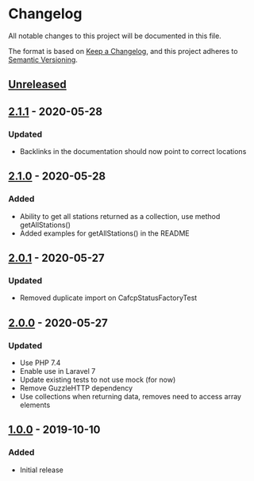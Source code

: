 # Changelog
All notable changes to this project will be documented in this file.

The format is based on [Keep a Changelog](https://keepachangelog.com/en/1.0.0/),
and this project adheres to [Semantic Versioning](https://semver.org/spec/v2.0.0.html).

## [Unreleased]

## [2.1.1] - 2020-05-28
### Updated
- Backlinks in the documentation should now point to correct locations

## [2.1.0] - 2020-05-28
### Added
- Ability to get all stations returned as a collection, use method getAllStations()
- Added examples for getAllStations() in the README

## [2.0.1] - 2020-05-27
### Updated 
- Removed duplicate import on CafcpStatusFactoryTest

## [2.0.0] - 2020-05-27
### Updated
- Use PHP 7.4
- Enable use in Laravel 7
- Update existing tests to not use mock (for now)
- Remove GuzzleHTTP dependency
- Use collections when returning data, removes need to access array elements

## [1.0.0] - 2019-10-10
### Added
- Initial release

[Unreleased]: https://github.com/mechawrench/cafcp-hydrogen-station-fuel-status/compare/v2.1.1...HEAD
[2.1.1]: https://github.com/mechawrench/cafcp-hydrogen-station-fuel-status/compare/v2.1.0...v2.1.1
[2.1.0]: https://github.com/mechawrench/cafcp-hydrogen-station-fuel-status/compare/v2.0.1...v2.1.0
[2.0.1]: https://github.com/mechawrench/cafcp-hydrogen-station-fuel-status/compare/v2.0.0...v2.0.1
[2.0.0]: https://github.com/mechawrench/cafcp-hydrogen-station-fuel-status/compare/1.0.0...v2.0.0
[1.0.0]: https://github.com/mechawrench/cafcp-hydrogen-station-fuel-status/releases/tag/1.0.0
